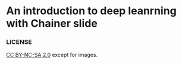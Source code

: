 An introduction to deep leanrning with Chainer slide
===

### LICENSE

[CC BY-NC-SA 2.0](https://creativecommons.org/licenses/by-nc-sa/2.0/) except for images.
